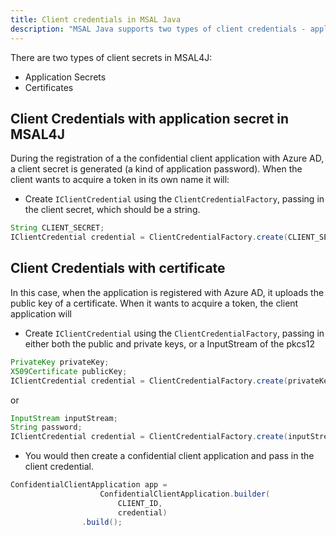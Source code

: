 ```yaml
---
title: Client credentials in MSAL Java
description: "MSAL Java supports two types of client credentials - application secrets and certificates."
---
```


There are two types of client secrets in MSAL4J:

- Application Secrets
- Certificates

## Client Credentials with application secret in MSAL4J

During the registration of a the confidential client application with Azure AD, a client secret is generated (a kind of application password). When the client wants to acquire a token in its own name it will:

- Create `IClientCredential` using the `ClientCredentialFactory`, passing in the client secret, which should be a string.

```java
String CLIENT_SECRET; 
IClientCredential credential = ClientCredentialFactory.create(CLIENT_SECRET)
```

## Client Credentials with certificate

In this case, when the application is registered with Azure AD, it uploads the public key of a certificate. When it wants to acquire a token, the client application will

- Create `IClientCredential` using the `ClientCredentialFactory`, passing in either both the public and private keys, or a InputStream of the pkcs12

```java
PrivateKey privateKey;  
X509Certificate publicKey;  
IClientCredential credential = ClientCredentialFactory.create(privateKey, publicKey)
```

or

```java
InputStream inputStream;  
String password;  
IClientCredential credential = ClientCredentialFactory.create(inputStream, password)
```

- You would then create a confidential client application and pass in the client credential. 

```java
ConfidentialClientApplication app =
                    ConfidentialClientApplication.builder(
                        CLIENT_ID,
                        credential)
                .build();
```
